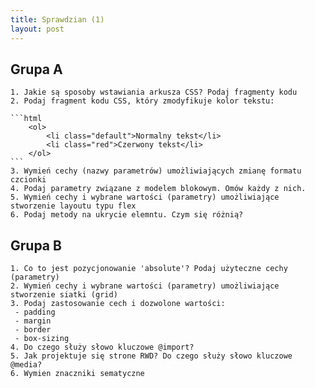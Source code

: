 ```yaml
---
title: Sprawdzian (1)
layout: post
---
```



## Grupa A

    1. Jakie są sposoby wstawiania arkusza CSS? Podaj fragmenty kodu
    2. Podaj fragment kodu CSS, który zmodyfikuje kolor tekstu:

    ```html
        <ol>
            <li class="default">Normalny tekst</li>
            <li class="red">Czerwony tekst</li>
        </ol>
    ```
    3. Wymień cechy (nazwy parametrów) umożliwiających zmianę formatu czcionki
    4. Podaj parametry związane z modelem blokowym. Omów każdy z nich.
    5. Wymień cechy i wybrane wartości (parametry) umożliwiające stworzenie layoutu typu flex
    6. Podaj metody na ukrycie elemntu. Czym się różnią?

## Grupa B

    1. Co to jest pozycjonowanie 'absolute'? Podaj użyteczne cechy (parametry)
    2. Wymień cechy i wybrane wartości (parametry) umożliwiające stworzenie siatki (grid)
    3. Podaj zastosowanie cech i dozwolone wartości:
     - padding
     - margin
     - border
     - box-sizing
    4. Do czego służy słowo kluczowe @import?
    5. Jak projektuje się strone RWD? Do czego służy słowo kluczowe @media?
    6. Wymien znaczniki sematyczne
